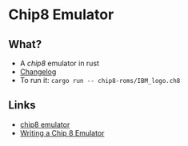 # Chip8 Emulator

## What?
- A *chip8* emulator in rust
- [Changelog](https://github.com/gthvn1/chip8-emulator/blob/master/Changelog.md)
- To run it: `cargo run -- chip8-roms/IBM_logo.ch8`

## Links
- [chip8 emulator](https://en.wikipedia.org/wiki/CHIP-8)
- [Writing a Chip 8 Emulator](http://craigthomas.ca/blog/2014/06/21/writing-a-chip-8-emulator-part-1/)
